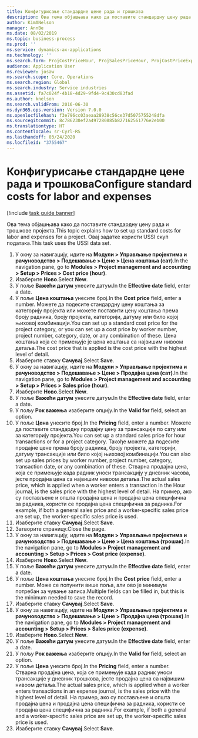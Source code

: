```yaml
---
title: Конфигурисање стандардне цене рада и трошкова
description: Ова тема објашњава како да поставите стандардну цену рада и трошкове пројекта.
author: KimANelson
manager: AnnBe
ms.date: 08/02/2019
ms.topic: business-process
ms.prod: ''
ms.service: dynamics-ax-applications
ms.technology: ''
ms.search.form: ProjCostPriceHour, ProjSalesPriceHour, ProjCostPriceExpense, ProjSalesPriceCost
audience: Application User
ms.reviewer: josaw
ms.search.scope: Core, Operations
ms.search.region: Global
ms.search.industry: Service industries
ms.assetid: fa7c024f-4b18-4d29-9fd4-9c430cd83fad
ms.author: knelson
ms.search.validFrom: 2016-06-30
ms.dyn365.ops.version: Version 7.0.0
ms.openlocfilehash: f3e796cc03aeaa28938c56ce37d5075755248dfa
ms.sourcegitcommit: 8c786230ef2a497280885b827162561776e2eb00
ms.translationtype: HT
ms.contentlocale: sr-Cyrl-RS
ms.lasthandoff: 03/24/2020
ms.locfileid: "3755467"
---
```

# <a name="configure-standard-costs-for-labor-and-expenses"></a><span data-ttu-id="6015e-103">Конфигурисање стандардне цене рада и трошкова</span><span class="sxs-lookup"><span data-stu-id="6015e-103">Configure standard costs for labor and expenses</span></span>

[!include [task guide banner](../../includes/task-guide-banner.md)]

<span data-ttu-id="6015e-104">Ова тема објашњава како да поставите стандардну цену рада и трошкове пројекта.</span><span class="sxs-lookup"><span data-stu-id="6015e-104">This topic explains how to set up standard costs for labor and expenses for a project.</span></span> <span data-ttu-id="6015e-105">Овај задатке користи USSI скуп података.</span><span class="sxs-lookup"><span data-stu-id="6015e-105">This task uses the USSI data set.</span></span>

1. <span data-ttu-id="6015e-106">У окну за навигацију, идите на **Модули > Управљање пројектима и рачуноводство > Подешавање > Цене > Цена коштања (сат)**.</span><span class="sxs-lookup"><span data-stu-id="6015e-106">In the navigation pane, go to **Modules > Project management and accounting > Setup > Prices > Cost price (hour)**.</span></span>
2. <span data-ttu-id="6015e-107">Изаберите **Ново**.</span><span class="sxs-lookup"><span data-stu-id="6015e-107">Select **New**.</span></span>
3. <span data-ttu-id="6015e-108">У поље **Важећи датум** унесите датум.</span><span class="sxs-lookup"><span data-stu-id="6015e-108">In the **Effective date** field, enter a date.</span></span>
4. <span data-ttu-id="6015e-109">У поље **Цена коштања** унесите број.</span><span class="sxs-lookup"><span data-stu-id="6015e-109">In the **Cost price** field, enter a number.</span></span> <span data-ttu-id="6015e-110">Можете да подесите стандардну цену коштања за категорију пројекта или можете поставити цену коштања према броју радника, броју пројекта, категорији, датуму или било којој њиховој комбинацији.</span><span class="sxs-lookup"><span data-stu-id="6015e-110">You can set up a standard cost price for the project category, or you can set up a cost price by worker number, project number, category, date, or any combination of these.</span></span> <span data-ttu-id="6015e-111">Цена коштања која се примењује је цена коштања са највишим нивоом детаља.</span><span class="sxs-lookup"><span data-stu-id="6015e-111">The cost price that is applied is the cost price with the highest level of detail.</span></span>  
5. <span data-ttu-id="6015e-112">Изаберите ставку **Сачувај**.</span><span class="sxs-lookup"><span data-stu-id="6015e-112">Select **Save**.</span></span>
6. <span data-ttu-id="6015e-113">У окну за навигацију, идите на **Модули > Управљање пројектима и рачуноводство > Подешавање > Цене > Продајна цена (сат)**.</span><span class="sxs-lookup"><span data-stu-id="6015e-113">In the navigation pane, go to **Modules > Project management and accounting > Setup > Prices > Sales price (hour)**.</span></span>
7. <span data-ttu-id="6015e-114">Изаберите **Ново**.</span><span class="sxs-lookup"><span data-stu-id="6015e-114">Select **New**.</span></span>
8. <span data-ttu-id="6015e-115">У поље **Важећи датум** унесите датум.</span><span class="sxs-lookup"><span data-stu-id="6015e-115">In the **Effective date** field, enter a date.</span></span>
9. <span data-ttu-id="6015e-116">У пољу **Рок важења** изаберите опцију.</span><span class="sxs-lookup"><span data-stu-id="6015e-116">In the **Valid for** field, select an option.</span></span>
10. <span data-ttu-id="6015e-117">У поље **Цена** унесите број.</span><span class="sxs-lookup"><span data-stu-id="6015e-117">In the **Pricing** field, enter a number.</span></span> <span data-ttu-id="6015e-118">Можете да поставите стандардну продајну цену за трансакције по сату или за категорију пројекта.</span><span class="sxs-lookup"><span data-stu-id="6015e-118">You can set up a standard sales price for hour transactions or for a project category.</span></span> <span data-ttu-id="6015e-119">Такође можете да подесите продајне цене према броју радника, броју пројекта, категорији, датуму трансакције или било којој њиховој комбинацији.</span><span class="sxs-lookup"><span data-stu-id="6015e-119">You can also set up sales prices by worker number, project number, category, transaction date, or any combination of these.</span></span> <span data-ttu-id="6015e-120">Стварна продајна цена, која се примењује када радник уноси трансакцију у дневник часова, јесте продајна цена са највишим нивоом детаља.</span><span class="sxs-lookup"><span data-stu-id="6015e-120">The actual sales price, which is applied when a worker enters a transaction in the Hour journal, is the sales price with the highest level of detail.</span></span> <span data-ttu-id="6015e-121">На пример, ако су постављене и општа продајна цена и продајна цена специфична за радника, користи се продајна цена специфична за радника.</span><span class="sxs-lookup"><span data-stu-id="6015e-121">For example, if both a general sales price and a worker-specific sales price are set up, the worker-specific sales price is used.</span></span>  
11. <span data-ttu-id="6015e-122">Изаберите ставку **Сачувај**.</span><span class="sxs-lookup"><span data-stu-id="6015e-122">Select **Save**.</span></span>
12. <span data-ttu-id="6015e-123">Затворите страницу.</span><span class="sxs-lookup"><span data-stu-id="6015e-123">Close the page.</span></span>
13. <span data-ttu-id="6015e-124">У окну за навигацију, идите на **Модули > Управљање пројектима и рачуноводство > Подешавање > Цене > Цена коштања (трошак)**.</span><span class="sxs-lookup"><span data-stu-id="6015e-124">In the navigation pane, go to **Modules > Project management and accounting > Setup > Prices > Cost price (expense)**.</span></span>
14. <span data-ttu-id="6015e-125">Изаберите **Ново**.</span><span class="sxs-lookup"><span data-stu-id="6015e-125">Select **New**.</span></span>
15. <span data-ttu-id="6015e-126">У поље **Важећи датум** унесите датум.</span><span class="sxs-lookup"><span data-stu-id="6015e-126">In the **Effective date** field, enter a date.</span></span>
16. <span data-ttu-id="6015e-127">У поље **Цена коштања** унесите број.</span><span class="sxs-lookup"><span data-stu-id="6015e-127">In the **Cost price** field, enter a number.</span></span> <span data-ttu-id="6015e-128">Може се попунити више поља, али ово је минимум потребан за чување записа.</span><span class="sxs-lookup"><span data-stu-id="6015e-128">Multiple fields can be filled in, but this is the minimum needed to save the record.</span></span>  
17. <span data-ttu-id="6015e-129">Изаберите ставку **Сачувај**.</span><span class="sxs-lookup"><span data-stu-id="6015e-129">Select **Save**.</span></span>
18. <span data-ttu-id="6015e-130">У окну за навигацију, идите на **Модули > Управљање пројектима и рачуноводство > Подешавање > Цене > Продајна цена (трошак)**.</span><span class="sxs-lookup"><span data-stu-id="6015e-130">In the navigation pane, go to **Modules > Project management and accounting > Setup > Prices > Sales price (expense)**.</span></span>
19. <span data-ttu-id="6015e-131">Изаберите **Ново**.</span><span class="sxs-lookup"><span data-stu-id="6015e-131">Select **New**.</span></span>
20. <span data-ttu-id="6015e-132">У поље **Важећи датум** унесите датум.</span><span class="sxs-lookup"><span data-stu-id="6015e-132">In the **Effective date** field, enter a date.</span></span>
21. <span data-ttu-id="6015e-133">У пољу **Рок важења** изаберите опцију.</span><span class="sxs-lookup"><span data-stu-id="6015e-133">In the **Valid for** field, select an option.</span></span>
22. <span data-ttu-id="6015e-134">У поље **Цена** унесите број.</span><span class="sxs-lookup"><span data-stu-id="6015e-134">In the **Pricing** field, enter a number.</span></span> <span data-ttu-id="6015e-135">Стварна продајна цена, која се примењује када радник уноси трансакције у дневник трошкова, јесте продајна цена са највишим нивоом детаља.</span><span class="sxs-lookup"><span data-stu-id="6015e-135">The actual sales price, which is applied when a worker enters transactions in an expense journal, is the sales price with the highest level of detail.</span></span> <span data-ttu-id="6015e-136">На пример, ако су постављене и општа продајна цена и продајна цена специфична за радника, користи се продајна цена специфична за радника.</span><span class="sxs-lookup"><span data-stu-id="6015e-136">For example, if both a general and a worker-specific sales price are set up, the worker-specific sales price is used.</span></span>  
23. <span data-ttu-id="6015e-137">Изаберите ставку **Сачувај**.</span><span class="sxs-lookup"><span data-stu-id="6015e-137">Select **Save**.</span></span>

